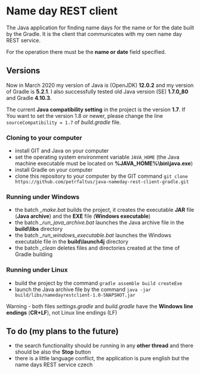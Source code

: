 # Name day REST client
The Java application for finding name days for the name or for the date built by the Gradle. It is the client that communicates with my own name day REST service.

For the operation there must be the **name or date** field specified.

## Versions
Now in March 2020 my version of Java is (OpenJDK) **12.0.2** and my version of Gradle is **5.2.1**. I also successfully tested old Java version (SE) **1.7.0_80** and Gradle **4.10.3**.

The current **Java compatibility setting** in the project is the version **1.7**. If You want to set the version 1.8 or newer, please change the line `sourceCompatibility = 1.7` of *build.gradle* file.

### Cloning to your computer
- install GIT and Java on your computer
- set the operating system environment variable `JAVA_HOME` (the Java machine executable must be located on **%JAVA_HOME%\bin\java.exe**)
- install Gradle on your computer
- clone this repository to your computer by the GIT command `git clone https://github.com/petrfaltus/java-nameday-rest-client-gradle.git`

### Running under Windows
- the batch *_make.bat* builds the project, it creates the executable **JAR** file (**Java archive**) and the **EXE** file (**Windows executable**)
- the batch *_run_java_archive.bat* launches the Java archive file in the **build\libs** directory
- the batch *_run_windows_executable.bat* launches the Windows executable file in the **build\launch4j** directory
- the batch *_clean* deletes files and directories created at the time of Gradle building

### Running under Linux
- build the project by the command `gradle assemble build createExe`
- launch the Java archive file by the command `java -jar build/libs/namedayrestclient-1.0-SNAPSHOT.jar`

Warning - both files *settings.gradle* and *build.gradle* have the **Windows line endings** (**CR+LF**), not Linux line endings (LF)

## To do (my plans to the future)
- the search functionality should be running in any **other thread** and there should be also the **Stop** button
- there is a little language conflict, the application is pure english but the name days REST service czech
